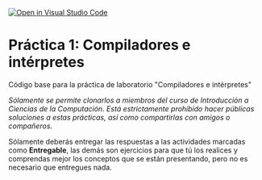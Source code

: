 [![Open in Visual Studio Code](https://classroom.github.com/assets/open-in-vscode-718a45dd9cf7e7f842a935f5ebbe5719a5e09af4491e668f4dbf3b35d5cca122.svg)](https://classroom.github.com/online_ide?assignment_repo_id=11655165&assignment_repo_type=AssignmentRepo)
# Práctica 1: Compiladores e intérpretes

Código base para la práctica de laboratorio "Compiladores e intérpretes"

*Sólamente se permite clonarlos a miembros del curso de Introducción a Ciencias de la Computación.
Está estrictamente prohibido hacer públicas soluciones a estas prácticas, así como compartirlas con amigos o compañeros.*

Sólamente deberás entregar las respuestas a las actividades marcadas como **Entregable**, las demás son ejercicios para que tú los realices y comprendas mejor los conceptos que se están presentando, pero no es necesario que entregues nada.
